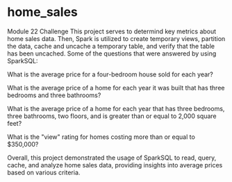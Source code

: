 # home_sales
Module 22 Challenge
This project serves to determind key metrics about home sales data. Then, Spark is utilized to create temporary views, partition the data, cache and uncache a temporary table, and verify that the table has been uncached.
Some of the questions that were answered by using SparkSQL:

What is the average price for a four-bedroom house sold for each year?

What is the average price of a home for each year it was built that has three bedrooms and three bathrooms?

What is the average price of a home for each year that has three bedrooms, three bathrooms, two floors, and is greater than or equal to 2,000 square feet?

What is the "view" rating for homes costing more than or equal to $350,000?

Overall, this project demonstrated the usage of SparkSQL to read, query, cache, and analyze home sales data, providing insights into average prices based on various criteria.

